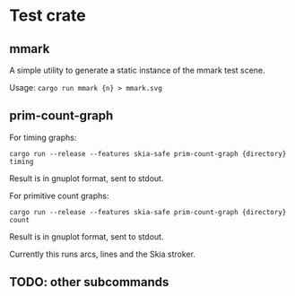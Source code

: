# Test crate

## mmark

A simple utility to generate a static instance of the mmark test scene.

Usage: `cargo run mmark {n} > mmark.svg`

## prim-count-graph

For timing graphs:

```
cargo run --release --features skia-safe prim-count-graph {directory} timing
```

Result is in gnuplot format, sent to stdout.

For primitive count graphs:

```
cargo run --release --features skia-safe prim-count-graph {directory} count
```

Result is in gnuplot format, sent to stdout.

Currently this runs arcs, lines and the Skia stroker.

## TODO: other subcommands
